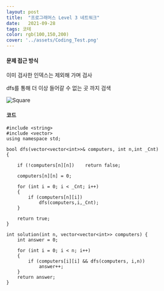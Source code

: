 ```yaml
---
layout: post
title:  "프로그래머스 Level 3 네트워크"
date:   2021-09-28
tags: 코테
color: rgb(100,150,200)
cover: '../assets/Coding_Test.png'
---
```

#### 문제 접근 방식

이미 검사한 인덱스는 제외해 가며 검사

dfs를 통해 더 이상 들어갈 수 없는 곳 까지 검색

![Square](?raw=true)

#### 코드

```
#include <string>
#include <vector>
using namespace std;

bool dfs(vector<vector<int>>& computers, int n,int _Cnt) 
{

    if (!computers[n][n])    return false;
  
    computers[n][n] = 0;

    for (int i = 0; i < _Cnt; i++) 
    {
        if (computers[n][i])  
            dfs(computers,i,_Cnt);
    }
    
    return true;
}

int solution(int n, vector<vector<int>> computers) {
    int answer = 0;
    
    for (int i = 0; i < n; i++)
    {
        if (computers[i][i] && dfs(computers, i,n))
            answer++;
    }
    return answer;
}
```

